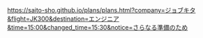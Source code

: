 https://saito-sho.github.io/plans/plans.html?company=ジョブキタ&flight=JK300&destination=エンジニア&time=15:00&changed_time=15:30&notice=さらなる準備のため